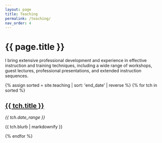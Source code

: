 ```yaml
---
layout: page
title: Teaching
permalink: /teaching/
nav_order: 4
---
```


# {{ page.title }}

I bring extensive professional development and experience in effective instruction and training techniques, including a wide range of workshops, guest lectures, professional presentations, and extended instruction sequences.

{% assign sorted = site.teaching | sort: 'end_date' | reverse %}
{% for tch in sorted %}
  <div>
    <h2><a href="{{ tch.url | relative_url }}">{{ tch.title }}</a></h2>
    <p><em>{{ tch.date_range }}</em></p>
    <p>{{ tch.blurb | markdownify }}</p>
  </div>
{% endfor %}
